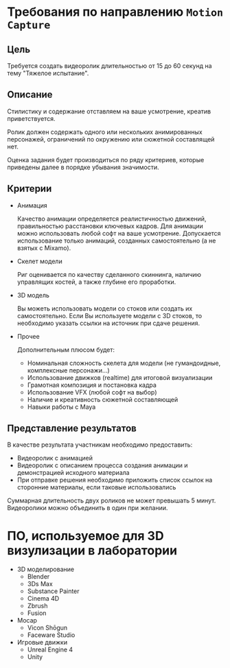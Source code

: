 # Требования по направлению `Motion Capture`

## Цель
Требуется создать видеоролик длительностью от 15 до 60 секунд на тему "Тяжелое испытание". 

## Описание 
 
Стилистику и содержание отставляем на ваше усмотрение, креатив приветствуется.

Ролик должен содержать одного или нескольких анимированных персонажей, ограничений по окружению или сюжетной составлящей нет. 

Оценка задания будет производиться по ряду критериев, которые приведены далее в порядке убывания значимости.

## Критерии

* Анимация

    Качество анимации определяется реалистичностью движений, правильностью расстановки ключевых кадров. Для анимации можно использовать любой софт на ваше усмотрение. 
    Допускается использование только анимаций, созданных самостоятельно (а не взятых с Mixamo). 

* Скелет модели

    Риг оценивается по качеству сделанного скиннинга, наличию управлящих костей, а также глубине его проработки.

* 3D модель

    Вы можеть использовать модели со стоков или создать их самостоятельно. Если Вы используете модели с 3D стоков, то необходимо указать ссылки на источник при сдаче решения. 

* Прочее
    
  Дополнительным плюсом будет:
    * Номинальная сложность скелета для модели (не гумандоидные, комплексные персонажи...)
    * Использование движков (realtime) для итоговой визуализации
    * Грамотная композиция и постановка кадра
    * Использование VFX (любой софт на выбор)
    * Наличие и креативность сюжетной составляющей
    * Навыки работы с Maya


## Представление результатов

В качестве результата участникам необходимо предоставить:
* Видеоролик с анимацией
* Видеоролик с описанием процесса создания анимации и демонстрацией исходного материала
* При отправке решения необходимо приложить список ссылок на сторонние материалы, если таковые использовались

Суммарная длительность двух роликов не может превышать 5 минут. Видеоролики можно объединить в один при желании.

# ПО, используемое для 3D визулизации в лаборатории

* 3D моделирование
    * Blender
    * 3Ds Max
    * Substance Painter
    * Cinema 4D
    * Zbrush
    * Fusion
* Mocap
    * Vicon Shōgun
    * Faceware Studio
* Игровые движки
    * Unreal Engine 4
    * Unity

